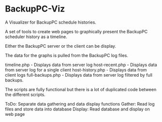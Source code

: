 # BackupPC-Viz
A Visualizer for BackupPC schedule histories.

A set of tools to create web pages to graphically present the BackupPC scheduler history as a timeline.

Either the BackupPC server or the client can be display.

The data for the graphs is pulled from the BackupPC log files.

timeline.php - Displays data from server log
host-recent.php - Displays data from server log for a single client
host-history.php - Displays data from client logs
full-backups.php - Displays data from server log filtered by full backups.

The scripts are fully functional but there is a lot of duplicated code between the different scripts.

ToDo:
  Separate data gathering and data display functions
    Gather: Read log files and store data into database
    Display: Read database and display on web page
    

